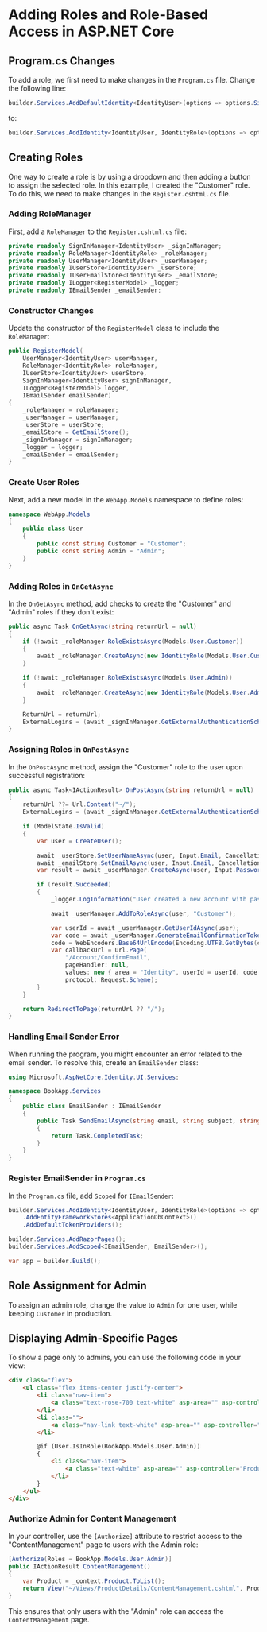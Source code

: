 # Adding Roles and Role-Based Access in ASP.NET Core

## Program.cs Changes

To add a role, we first need to make changes in the `Program.cs` file. Change the following line:

```csharp
builder.Services.AddDefaultIdentity<IdentityUser>(options => options.SignIn.RequireConfirmedAccount = true).AddEntityFrameworkStores<ApplicationDbContext>();
```

to:

```csharp
builder.Services.AddIdentity<IdentityUser, IdentityRole>(options => options.SignIn.RequireConfirmedAccount = true).AddEntityFrameworkStores<ApplicationDbContext>();
```

## Creating Roles

One way to create a role is by using a dropdown and then adding a button to assign the selected role. In this example, I created the "Customer" role. To do this, we need to make changes in the `Register.cshtml.cs` file.

### Adding RoleManager

First, add a `RoleManager` to the `Register.cshtml.cs` file:

```csharp
private readonly SignInManager<IdentityUser> _signInManager;
private readonly RoleManager<IdentityRole> _roleManager;
private readonly UserManager<IdentityUser> _userManager;
private readonly IUserStore<IdentityUser> _userStore;
private readonly IUserEmailStore<IdentityUser> _emailStore;
private readonly ILogger<RegisterModel> _logger;
private readonly IEmailSender _emailSender;
```

### Constructor Changes

Update the constructor of the `RegisterModel` class to include the `RoleManager`:

```csharp
public RegisterModel(
    UserManager<IdentityUser> userManager,
    RoleManager<IdentityRole> roleManager,
    IUserStore<IdentityUser> userStore,
    SignInManager<IdentityUser> signInManager,
    ILogger<RegisterModel> logger,
    IEmailSender emailSender)
{
    _roleManager = roleManager;
    _userManager = userManager;
    _userStore = userStore;
    _emailStore = GetEmailStore();
    _signInManager = signInManager;
    _logger = logger;
    _emailSender = emailSender;
}
```

### Create User Roles

Next, add a new model in the `WebApp.Models` namespace to define roles:

```csharp
namespace WebApp.Models
{
    public class User
    {
        public const string Customer = "Customer";
        public const string Admin = "Admin";
    }
}
```

### Adding Roles in `OnGetAsync`

In the `OnGetAsync` method, add checks to create the "Customer" and "Admin" roles if they don't exist:

```csharp
public async Task OnGetAsync(string returnUrl = null)
{
    if (!await _roleManager.RoleExistsAsync(Models.User.Customer))
    {
        await _roleManager.CreateAsync(new IdentityRole(Models.User.Customer));
    }

    if (!await _roleManager.RoleExistsAsync(Models.User.Admin))
    {
        await _roleManager.CreateAsync(new IdentityRole(Models.User.Admin));
    }

    ReturnUrl = returnUrl;
    ExternalLogins = (await _signInManager.GetExternalAuthenticationSchemesAsync()).ToList();
}
```

### Assigning Roles in `OnPostAsync`

In the `OnPostAsync` method, assign the "Customer" role to the user upon successful registration:

```csharp
public async Task<IActionResult> OnPostAsync(string returnUrl = null)
{
    returnUrl ??= Url.Content("~/");
    ExternalLogins = (await _signInManager.GetExternalAuthenticationSchemesAsync()).ToList();

    if (ModelState.IsValid)
    {
        var user = CreateUser();

        await _userStore.SetUserNameAsync(user, Input.Email, CancellationToken.None);
        await _emailStore.SetEmailAsync(user, Input.Email, CancellationToken.None);
        var result = await _userManager.CreateAsync(user, Input.Password);

        if (result.Succeeded)
        {
            _logger.LogInformation("User created a new account with password.");

            await _userManager.AddToRoleAsync(user, "Customer");

            var userId = await _userManager.GetUserIdAsync(user);
            var code = await _userManager.GenerateEmailConfirmationTokenAsync(user);
            code = WebEncoders.Base64UrlEncode(Encoding.UTF8.GetBytes(code));
            var callbackUrl = Url.Page(
                "/Account/ConfirmEmail",
                pageHandler: null,
                values: new { area = "Identity", userId = userId, code = code, returnUrl = returnUrl },
                protocol: Request.Scheme);
        }
    }

    return RedirectToPage(returnUrl ?? "/");
}
```

### Handling Email Sender Error

When running the program, you might encounter an error related to the email sender. To resolve this, create an `EmailSender` class:

```csharp
using Microsoft.AspNetCore.Identity.UI.Services;

namespace BookApp.Services
{
    public class EmailSender : IEmailSender
    {
        public Task SendEmailAsync(string email, string subject, string htmlMessage)
        {
            return Task.CompletedTask;
        }
    }
}
```

### Register EmailSender in `Program.cs`

In the `Program.cs` file, add `Scoped` for `IEmailSender`:

```csharp
builder.Services.AddIdentity<IdentityUser, IdentityRole>(options => options.SignIn.RequireConfirmedAccount = true)
    .AddEntityFrameworkStores<ApplicationDbContext>()
    .AddDefaultTokenProviders();

builder.Services.AddRazorPages();
builder.Services.AddScoped<IEmailSender, EmailSender>();

var app = builder.Build();
```

## Role Assignment for Admin

To assign an admin role, change the value to `Admin` for one user, while keeping `Customer` in production.

## Displaying Admin-Specific Pages

To show a page only to admins, you can use the following code in your view:

```html
<div class="flex">
    <ul class="flex items-center justify-center">
        <li class="nav-item">
            <a class="text-rose-700 text-white" asp-area="" asp-controller="Home" asp-action="Index">Home</a>
        </li>
        <li class="">
            <a class="nav-link text-white" asp-area="" asp-controller="Home" asp-action="Privacy">Privacy</a>
        </li>

        @if (User.IsInRole(BookApp.Models.User.Admin))
        {
            <li class="nav-item">
                <a class="text-white" asp-area="" asp-controller="Product" asp-action="ContentManagement">Content Management</a>
            </li>
        }
    </ul>
</div>
```

### Authorize Admin for Content Management

In your controller, use the `[Authorize]` attribute to restrict access to the "ContentManagement" page to users with the Admin role:

```csharp
[Authorize(Roles = BookApp.Models.User.Admin)]
public IActionResult ContentManagement()
{
    var Product = _context.Product.ToList();
    return View("~/Views/ProductDetails/ContentManagement.cshtml", Product);
}
```

This ensures that only users with the "Admin" role can access the `ContentManagement` page.
```